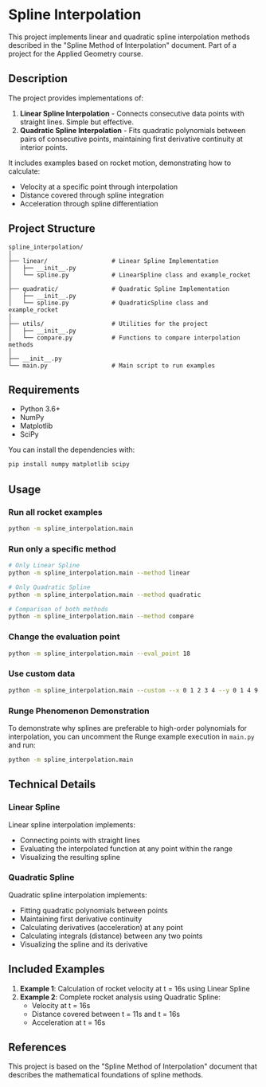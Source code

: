 # Spline Interpolation

This project implements linear and quadratic spline interpolation methods described in the "Spline Method of Interpolation" document. Part of a project for the Applied Geometry course.

## Description

The project provides implementations of:

1. **Linear Spline Interpolation** - Connects consecutive data points with straight lines. Simple but effective.
2. **Quadratic Spline Interpolation** - Fits quadratic polynomials between pairs of consecutive points, maintaining first derivative continuity at interior points.

It includes examples based on rocket motion, demonstrating how to calculate:
- Velocity at a specific point through interpolation
- Distance covered through spline integration
- Acceleration through spline differentiation

## Project Structure

```
spline_interpolation/
│
├── linear/                  # Linear Spline Implementation
│   ├── __init__.py
│   └── spline.py            # LinearSpline class and example_rocket
│
├── quadratic/               # Quadratic Spline Implementation
│   ├── __init__.py
│   └── spline.py            # QuadraticSpline class and example_rocket
│
├── utils/                   # Utilities for the project
│   ├── __init__.py
│   └── compare.py           # Functions to compare interpolation methods
│
├── __init__.py
└── main.py                  # Main script to run examples
```

## Requirements

- Python 3.6+
- NumPy
- Matplotlib
- SciPy

You can install the dependencies with:

```bash
pip install numpy matplotlib scipy
```

## Usage

### Run all rocket examples

```bash
python -m spline_interpolation.main
```

### Run only a specific method

```bash
# Only Linear Spline
python -m spline_interpolation.main --method linear

# Only Quadratic Spline
python -m spline_interpolation.main --method quadratic

# Comparison of both methods
python -m spline_interpolation.main --method compare
```

### Change the evaluation point

```bash
python -m spline_interpolation.main --eval_point 18
```

### Use custom data

```bash
python -m spline_interpolation.main --custom --x 0 1 2 3 4 --y 0 1 4 9 16
```

### Runge Phenomenon Demonstration

To demonstrate why splines are preferable to high-order polynomials for interpolation, you can uncomment the Runge example execution in `main.py` and run:

```bash
python -m spline_interpolation.main
```

## Technical Details

### Linear Spline

Linear spline interpolation implements:
- Connecting points with straight lines
- Evaluating the interpolated function at any point within the range
- Visualizing the resulting spline

### Quadratic Spline

Quadratic spline interpolation implements:
- Fitting quadratic polynomials between points
- Maintaining first derivative continuity
- Calculating derivatives (acceleration) at any point
- Calculating integrals (distance) between any two points
- Visualizing the spline and its derivative

## Included Examples

1. **Example 1**: Calculation of rocket velocity at t = 16s using Linear Spline
2. **Example 2**: Complete rocket analysis using Quadratic Spline:
   - Velocity at t = 16s
   - Distance covered between t = 11s and t = 16s
   - Acceleration at t = 16s

## References

This project is based on the "Spline Method of Interpolation" document that describes the mathematical foundations of spline methods. 